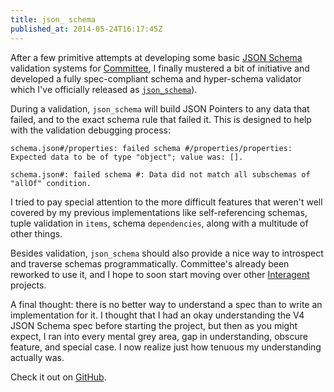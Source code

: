 ```yaml
---
title: json_ schema
published_at: 2014-05-24T16:17:45Z
---
```


After a few primitive attempts at developing some basic [JSON
Schema][json-schema] validation systems for [Committee][committee-github], I
finally mustered a bit of initiative and developed a fully spec-compliant
schema and hyper-schema validator which I've officially released as
[`json_schema`][json-schema-github]).

During a validation, `json_schema` will build JSON Pointers to any data that
failed, and to the exact schema rule that failed it. This is designed to help
with the validation debugging process:

```
schema.json#/properties: failed schema #/properties/properties: Expected data to be of type "object"; value was: [].

schema.json#: failed schema #: Data did not match all subschemas of "allOf" condition.
```

I tried to pay special attention to the more difficult features that weren't
well covered by my previous implementations like self-referencing schemas,
tuple validation in `items`, schema `dependencies`, along with a multitude of
other things.

Besides validation, `json_schema` should also provide a nice way to introspect
and traverse schemas programmatically. Committee's already been reworked to use
it, and I hope to soon start moving over other [Interagent][interagent]
projects.

A final thought: there is no better way to understand a spec than to write an
implementation for it. I thought that I had an okay understanding the V4 JSON
Schema spec before starting the project, but then as you might expect, I ran
into every mental grey area, gap in understanding, obscure feature, and special
case. I now realize just how tenuous my understanding actually was.

Check it out on [GitHub][json-schema-github].

[committee-github]: https://github.com/interagent/committee
[interagent]: https://github.com/interagent
[json-schema]: http://json-schema.org/
[json-schema-github]: https://github.com/brandur/json_schema
